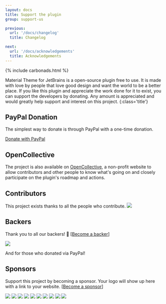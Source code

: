 ```yaml
---
layout: docs
title: Support the plugin
group: support-us

previous:
  url: '/docs/changelog'
  title: Changelog

next:
  url: '/docs/acknowledgements'
  title: Acknowledgements
---
```


{% include carbonads.html %}

Material Theme for JetBrains is a open-source plugin free to use. It is made with love by people that love
good design and want the world to be a better place.
If you like this plugin and appreciate the work done for it to exist, you can support the developers by donating.
Any amount is appreciated and would greatly help support and interest on this project.
{:class='title'}

## PayPal Donation

The simplest way to donate is through PayPal with a one-time donation.

<a class="btn -large" href="https://paypal.me/mallowigi">Donate with PayPal</a>

## OpenCollective

The project is also available on [OpenCollective](https://opencollective.com/material-theme-jetbrains), a
non-profit website to allow contributors and other people to know what's going on and closely participate
on the plugin's roadmap and actions.

## Contributors

This project exists thanks to all the people who contribute.
<a href="graphs/contributors"><img src="https://opencollective.com/material-theme-jetbrains/contributors.svg?width=890&button=false" /></a>


## Backers

Thank you to all our backers! 🙏 [[Become a backer](https://opencollective.com/material-theme-jetbrains#backer)]

<a href="https://opencollective.com/material-theme-jetbrains#backers" target="_blank"><img src="https://opencollective.com/material-theme-jetbrains/backers.svg?width=890"></a>

And for those who donated via PayPal!

<!--<div markdown="0" class="multi-column-3">-->
<!--{% for contributor in site.data.contributors %}-->
<!--<li>{{ contributor.name }}</li>-->
<!--{% endfor %}-->
<!--</div>-->


## Sponsors

Support this project by becoming a sponsor. Your logo will show up here with a link to your website. [[Become a sponsor](https://opencollective.com/material-theme-jetbrains#sponsor)]

<a href="https://opencollective.com/material-theme-jetbrains/sponsor/0/website" target="_blank"><img src="https://opencollective.com/material-theme-jetbrains/sponsor/0/avatar.svg"></a>
<a href="https://opencollective.com/material-theme-jetbrains/sponsor/1/website" target="_blank"><img src="https://opencollective.com/material-theme-jetbrains/sponsor/1/avatar.svg"></a>
<a href="https://opencollective.com/material-theme-jetbrains/sponsor/2/website" target="_blank"><img src="https://opencollective.com/material-theme-jetbrains/sponsor/2/avatar.svg"></a>
<a href="https://opencollective.com/material-theme-jetbrains/sponsor/3/website" target="_blank"><img src="https://opencollective.com/material-theme-jetbrains/sponsor/3/avatar.svg"></a>
<a href="https://opencollective.com/material-theme-jetbrains/sponsor/4/website" target="_blank"><img src="https://opencollective.com/material-theme-jetbrains/sponsor/4/avatar.svg"></a>
<a href="https://opencollective.com/material-theme-jetbrains/sponsor/5/website" target="_blank"><img src="https://opencollective.com/material-theme-jetbrains/sponsor/5/avatar.svg"></a>
<a href="https://opencollective.com/material-theme-jetbrains/sponsor/6/website" target="_blank"><img src="https://opencollective.com/material-theme-jetbrains/sponsor/6/avatar.svg"></a>
<a href="https://opencollective.com/material-theme-jetbrains/sponsor/7/website" target="_blank"><img src="https://opencollective.com/material-theme-jetbrains/sponsor/7/avatar.svg"></a>
<a href="https://opencollective.com/material-theme-jetbrains/sponsor/8/website" target="_blank"><img src="https://opencollective.com/material-theme-jetbrains/sponsor/8/avatar.svg"></a>
<a href="https://opencollective.com/material-theme-jetbrains/sponsor/9/website" target="_blank"><img src="https://opencollective.com/material-theme-jetbrains/sponsor/9/avatar.svg"></a>


